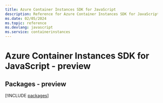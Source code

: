 ```yaml
---
title: Azure Container Instances SDK for JavaScript
description: Reference for Azure Container Instances SDK for JavaScript
ms.date: 02/05/2024
ms.topic: reference
ms.devlang: javascript
ms.service: containerinstances
---
```

# Azure Container Instances SDK for JavaScript - preview
## Packages - preview
[!INCLUDE [packages](container-instances-index.md)]